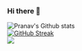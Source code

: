 ### Hi there 👋
![Pranav's Github stats](https://github-readme-stats.vercel.app/api?username=pranavsoni1101&theme=midnight-purple&show_icons=true&count_private=true)
<br>
[![GitHub Streak](https://github-readme-streak-stats.herokuapp.com/?user=pranavsoni1101&theme=midnight-purple)](https://git.io/streak-stats)
<br>
![](https://komarev.com/ghpvc/?username=pranavsoni1101&color=blueviolet)
<!--
**pranavsoni1101/pranavsoni1101** is a ✨ _special_ ✨ repository because its `README.md` (this file) appears on your GitHub profile.

Here are some ideas to get you started:

- 🔭 I’m currently working on ...
- 🌱 I’m currently learning ...
- 👯 I’m looking to collaborate on ...
- 🤔 I’m looking for help with ...
- 💬 Ask me about ...
- 📫 How to reach me: ...
- 😄 Pronouns: ...
- ⚡ Fun fact: ...
-->
